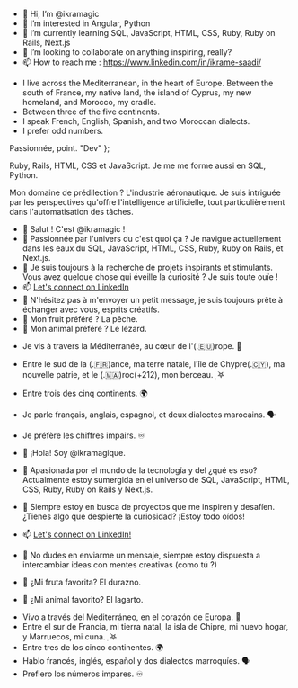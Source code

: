 - 👋 Hi, I’m @ikramagic
- 👀 I’m interested in Angular, Python
- 🌱 I’m currently learning SQL, JavaScript, HTML, CSS, Ruby, Ruby on Rails, Next.js
- 💞️ I’m looking to collaborate on anything inspiring, really?
- 📫 How to reach me : https://www.linkedin.com/in/ikrame-saadi/

<!---
ikramagic/ikramagic/ `README.md` ✅ (this file) is an ✨ ADHD-friendly `README.md` ✅ for y'all screen readers ✨ 
`README.md` (this file) ✅ appears on my GitHub 👋 profile. 
You can 🌱 have yours too! 👀
💞️ Enjoy the scrolling 
Let's connect on Linkedin 📫
--->

- I live across the Mediterranean, in the heart of Europe. Between the south of France, my native land, the island of Cyprus, my new homeland, and Morocco, my cradle.
- Between three of the five continents.
- I speak French, English, Spanish, and two Moroccan dialects.
- I prefer odd numbers.

<!---
ikramagic/ikramagic/ `README.md` ✅ (this file) is an ✨ ADHD-friendly `README.md` ✅ for y'all screen readers ✨ 
`README.md` (this file) ✅ appears on my GitHub 👋 profile. 
You can 🌱 have yours too! 👀
💞️ Enjoy the scrolling 
Let's connect on Linkedin 📫
--->

Passionnée, 
point. 
"Dev" };

Ruby, Rails, HTML, CSS et JavaScript. Je me me forme aussi en SQL, Python. 

Mon domaine de prédilection ? L'industrie aéronautique. Je suis intriguée par les perspectives qu'offre l'intelligence artificielle, tout particulièrement dans l'automatisation des tâches.

<!---
ikramagic/ikramagic/ `README.md` ✅ (this file) is an ✨ ADHD-friendly `README.md` ✅ for y'all screen readers ✨ 
`README.md` (this file) ✅ appears on my GitHub 👋 profile. 
You can 🌱 have yours too! 👀
💞️ Enjoy the scrolling 
Let's connect on Linkedin 📫
--->

- 👋 Salut ! C'est @ikramagic !
- 👀 Passionnée par l'univers du c'est quoi ça ? Je navigue actuellement dans les eaux du SQL, JavaScript, HTML, CSS, Ruby, Ruby on Rails, et Next.js.
- 💞️ Je suis toujours à la recherche de projets inspirants et stimulants. Vous avez quelque chose qui éveille la curiosité ? Je suis toute ouïe !
- 📫 [Let's connect on LinkedIn](https://www.linkedin.com/in/ikrame-saadi/)
- 🫶 N'hésitez pas à m'envoyer un petit message, je suis toujours prête à échanger avec vous, esprits créatifs.
- 🍑 Mon fruit préféré ? La pêche.
- 🦎 Mon animal préféré ? Le lézard.

<!---
ikramagic/ikramagic/ `README.md` ✅ (this file) is an ✨ ADHD-friendly `README.md` ✅ for y'all screen readers ✨ 
`README.md` (this file) ✅ appears on my GitHub 👋 profile. 
You can 🌱 have yours too! 👀
💞️ Enjoy the scrolling 
Let's connect on Linkedin 📫
--->

- Je vis à travers la Méditerranée, au cœur de l'(.🇪🇺)rope. 🌊
- Entre le sud de la (.🇫🇷)ance, ma terre natale, l'île de Chypre(.🇨🇾), ma nouvelle patrie, et le (.🇲🇦)roc(+212), mon berceau. ִ ࣪𖤐
- Entre trois des cinq continents. 🌍
- Je parle français, anglais, espagnol, et deux dialectes marocains. 🗣
- Je préfère les chiffres impairs. ♾️

- 👋 ¡Hola! Soy @ikramagique.
- 👀 Apasionada por el mundo de la tecnología y del ¿qué es eso? Actualmente estoy sumergida en el universo de SQL, JavaScript, HTML, CSS, Ruby, Ruby on Rails y Next.js.
- 💞️ Siempre estoy en busca de proyectos que me inspiren y desafíen. ¿Tienes algo que despierte la curiosidad? ¡Estoy todo oídos!
- 📫 [Let's connect on LinkedIn!](https://www.linkedin.com/in/ikrame-saadi/)
- 🫶 No dudes en enviarme un mensaje, siempre estoy dispuesta a intercambiar ideas con mentes creativas (como tú ?)
- 🍑 ¿Mi fruta favorita? El durazno.
- 🦎 ¿Mi animal favorito? El lagarto.

<!---
ikramagic/ikramagic/ `README.md` ✅ (this file) is an ✨ ADHD-friendly `README.md` ✅ for y'all screen readers ✨ 
`README.md` (this file) ✅ appears on my GitHub 👋 profile. 
You can 🌱 have yours too! 👀
💞️ Enjoy the scrolling 
Let's connect on Linkedin 📫
--->

- Vivo a través del Mediterráneo, en el corazón de Europa. 🌊
- Entre el sur de Francia, mi tierra natal, la isla de Chipre, mi nuevo hogar, y Marruecos, mi cuna. ִ ࣪𖤐
- Entre tres de los cinco continentes. 🌍
- Hablo francés, inglés, español y dos dialectos marroquíes. 🗣
- Prefiero los números impares. ♾️

<!---
ikramagic/ikramagic/ `README.md` ✅ (this file) is an ✨ ADHD-friendly `README.md` ✅ for y'all screen readers ✨ 
`README.md` (this file) ✅ appears on my GitHub 👋 profile. 
You can 🌱 have yours too! 👀
💞️ Enjoy the scrolling 
Let's connect on Linkedin 📫
--->
